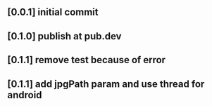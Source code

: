 ## [0.0.1] initial commit
## [0.1.0] publish at pub.dev
## [0.1.1] remove test because of error
## [0.1.1] add jpgPath param and use thread for android
